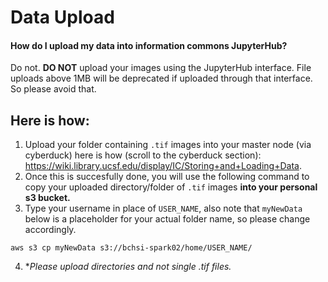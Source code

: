 # Data Upload

#### How do I upload my data into information commons JupyterHub?

Do not. **DO NOT** upload your images using the JupyterHub interface. File uploads above 1MB will be deprecated if uploaded through that interface.
So please avoid that. 

## Here is how:
1. Upload your folder containing `.tif` images into your master node (via cyberduck) here is how (scroll to the cyberduck section): https://wiki.library.ucsf.edu/display/IC/Storing+and+Loading+Data.
2. Once this is succesfully done, you will use the following command to copy your uploaded directory/folder of `.tif` images **into your personal s3 bucket.**
3. Type your username in place of `USER_NAME`, also note that `myNewData` below is a placeholder for your actual folder name, so please change accordingly.

  `aws s3 cp myNewData s3://bchsi-spark02/home/USER_NAME/`
  
4. **Please upload directories and not single *.tif files.**

